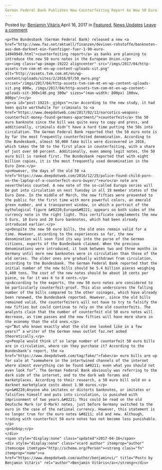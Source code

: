 ```yaml
---
German Federal Bank Publishes New Counterfeiting Report As New 50 Euro Notes Get Released
---
```

<article class="post-listing post-19215 post type-post status-publish format-standard has-post-thumbnail hentry 
    <div class="post-inner">
        <span>Posted by: <a href="https://www.deepdotweb.com/author/benjaminvi/" title="">Benjamin Vitáris </a></span>
    <span>April 16, 2017</span>
    <span>in <a href="https://www.deepdotweb.com/category/deepdot-news/" rel="category tag">Featured</a>, <a href="https://www.deepdotweb.com/category/news-updates/" rel="category tag">News Updates</a></span>
    <span><a href="https://www.deepdotweb.com/2017/04/16/german-federal-bank-publishes-new-counterfeiting-report-as-new-50/#respond">Leave a comment</a></span>
    </p>
    <div class="clear"></div>
    
    <p>The Bundesbank (German Federal Bank) released a new <a href="http://www.faz.net/aktuell/finanzen/devisen-rohstoffe/banknoten-aus-dem-darknet-ein-fuenfziger-fuer-1-90-euro-14949949.html">counterfeiting report</a> as banks are planning to introduce the new 50 euro notes in the European Union.</p>
    <p><img class="wp-image-19222 aligncenter" src="/imgs/2017/04/http-assets-tvm-com-mt-en-wp-content-uploads-sit.png" alt="http://assets.tvm.com.mt/en/wp-content/uploads/sites/2/2016/07/50_ewro.png" srcset="/imgs/2017/04/http-assets-tvm-com-mt-en-wp-content-uploads-sit.png 800w, /imgs/2017/04/http-assets-tvm-com-mt-en-wp-content-uploads-sit-300x140.png 300w" sizes="(max-width: 800px) 100vw, 800px"/></p>
    <p><a id="post-19215-_gjdgxs"></a> According to the new study, it had been quite worthwhile for criminals to <a href="https://www.deepdotweb.com/2017/02/12/narcotics-weapons-counterfeit-money-found-germans-apartment/">counterfeit</a> the 50 euro banknote since the bill was quite easy to copy and press, and additionally, criminals didn’t have a hard time putting the 50s into circulation. The German Federal Bank reported that the 50 euro note is by far the most frequently counterfeited denomination. According to the Bundesbank, almost 50,000 fake bills were discovered in 2016, which takes the 50 to the first place in counterfeiting, with a share of just over 60 percent. Additionally, even among legit notes, the 50 euro bill is ranked first. The Bundesbank reported that with eight billion copies, it is the most frequently used denomination in the Euro Zone.</p>
    <p>However, the days of the old 50 <a href="https://www.deepdotweb.com/2016/12/25/police-found-child-porn-on-the-laptop-of-a-counterfeit-euro-buyer/">euro</a> note are nevertheless counted. A new note of the so-called Europa series will be put into circulation on next Tuesday in all 19 member states of the Euro Zone. In the middle of March, the new fifties were presented to the public for the first time with more powerful colors, an emerald green number, and a transparent window, in which a portrait of the mythological figure &#8220;Europe&#8221; appears on both sides of the currency note in the right light. This certificate complements the new 5 Euro, 10 Euro and 20 Euro banknotes, which had been already introduced earlier.</p>
    <p>Despite the new 50 euro bills, the old ones remain valid for a time. However, according to the experiences so far, the new denomination will soon find its way into the purse of the German citizens, experts of the Bundesbank claimed. When the previous denominations were introduced, it took between two and three months in Germany until more new banknotes were in circulation than those of the old series. The older ones are gradually withdrawn from circulation, according to the Bundesbank. The German Federal Bank reported that the initial number of the new bills should be 5.4 billion pieces weighing 5,400 tons. The cost of the new notes should be about 10 cents per piece, so far it was 6 to 8 cents.</p>
    <p>According to the experts, the new 50 euro notes are considered to be particularly counterfeit-proof. This also underscores the falling number of the bills compared to the other coinages, which have already been renewed, the Bundesbank reported. However, since the old bills remained valid, the counterfeiters will not have to try to falsify the new fifties but could continue to rely on the old counterfeits. The analysts claim that the number of counterfeit old 50 euro notes will decrease, as time passes and the new fifties will have more share in the economy than the old ones.</p>
    <p>“But who knows exactly what the old one looked like in a few years?” a writer of the German news outlet faz.net asked theoretically.</p>
    <p>People would think if so large number of counterfeit 50 euro bills are in circulation, where can they purchase it? According to the Bundesbank’s report, the <a href="https://www.deepdotweb.com/tag/fake/">fake</a> euro bills are up for sale at “somewhere in the intertwined channels of the internet where almost everything can be found &#8211; even what you should not even look for”. The German Federal Bank obviously was referring to the dark side of the internet, and to the dark web forums and marketplaces. According to their research, a 50 euro bill sold on a darknet marketplace costs about 1.90 euros.</p>
    <p>&#8220;Anyone who imitates or distorts banknotes, or imitates or falsifies himself and puts into circulation, is punished with imprisonment of two years.&#8221; This could be read on the old Deutsche Mark (or D-Mark) notes, just before Germany switched to the euro in the case of the national currency. However, this statement is no longer true for the euro notes &#8211; old and new. Although, trading with counterfeit 50 euro notes has not become less punishable.</p>
    <p>&nbsp;</p>
    </div>
    <span style="display:none" class="updated">2017-04-16</span>
    <div style="display:none" class="vcard author" itemprop="author" itemscope itemtype="http://schema.org/Person"><strong class="fn" itemprop="name"><a href="https://www.deepdotweb.com/author/benjaminvi/" title="Posts by Benjamin Vitáris" rel="author">Benjamin Vitáris</a></strong></div>
    
